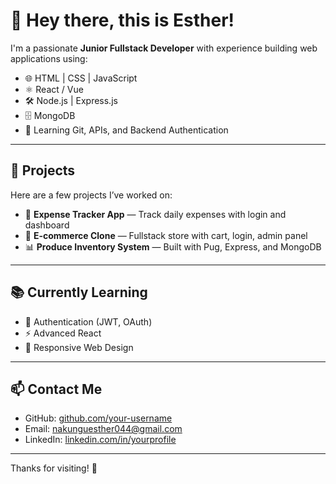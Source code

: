 # 👋 Hey there, this is Esther!

I'm a passionate **Junior Fullstack Developer** with experience building web applications using:

- 🌐 HTML | CSS | JavaScript
- ⚛️ React / Vue
- 🛠️ Node.js | Express.js
- 🗄️ MongoDB
- 🧠 Learning Git, APIs, and Backend Authentication

---

## 🚀 Projects

Here are a few projects I’ve worked on:

- 🧾 **Expense Tracker App** — Track daily expenses with login and dashboard  
- 🛒 **E-commerce Clone** — Fullstack store with cart, login, admin panel  
- 📊 **Produce Inventory System** — Built with Pug, Express, and MongoDB

---

## 📚 Currently Learning

- 🔐 Authentication (JWT, OAuth)
- ⚡ Advanced React
- 📱 Responsive Web Design

---

## 📫 Contact Me

- GitHub: [github.com/your-username](https://github.com/your-username)
- Email: nakunguesther044@gmail.com
- LinkedIn: [linkedin.com/in/yourprofile](https://www.linkedin.com/in/esther-nakungu-41512a316/)

---

Thanks for visiting! 💖  
